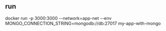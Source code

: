 ## run
docker run -p 3000:3000 --network=app-net --env MONGO_CONNECTION_STRING=mongodb://db:27017 my-app-with-mongo

